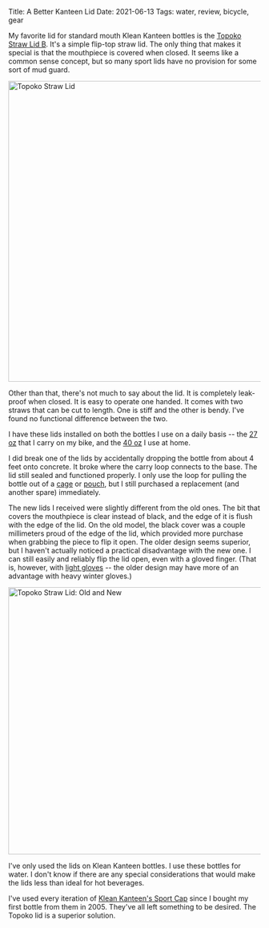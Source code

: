 Title: A Better Kanteen Lid
Date: 2021-06-13
Tags: water, review, bicycle, gear

My favorite lid for standard mouth Klean Kanteen bottles is the [Topoko Straw Lid B](https://www.amazon.com/Standard-Replacement-Multi-Compatible-Insulated-One-Hand-Operate/dp/B087FJ1CHB/). It's a simple flip-top straw lid. The only thing that makes it special is that the mouthpiece is covered when closed. It seems like a common sense concept, but so many sport lids have no provision for some sort of mud guard.

<a href="https://www.flickr.com/photos/pigmonkey/51244116377/in/dateposted/" title="Topoko Straw Lid"><img src="https://live.staticflickr.com/65535/51244116377_2819b82b2e_c.jpg" width="800" height="600" alt="Topoko Straw Lid"></a>

Other than that, there's not much to say about the lid. It is completely leak-proof when closed. It is easy to operate one handed. It comes with two straws that can be cut to length. One is stiff and the other is bendy. I've found no functional difference between the two.

I have these lids installed on both the bottles I use on a daily basis -- the [27 oz](https://www.kleankanteen.com/collections/water-bottles/products/classic-water-bottle-27oz) that I carry on my bike, and the [40 oz](https://www.kleankanteen.com/collections/water-bottles/products/classic-water-bottle-40oz) I use at home.

I did break one of the lids by accidentally dropping the bottle from about 4 feet onto concrete. It broke where the carry loop connects to the base. The lid still sealed and functioned properly. I only use the loop for pulling the bottle out of a [cage](https://kingcage.com/) or [pouch](https://www.vanquest.com/hydra-water-bottle-holder/), but I still purchased a replacement (and another spare) immediately.

The new lids I received were slightly different from the old ones. The bit that covers the mouthpiece is clear instead of black, and the edge of it is flush with the edge of the lid. On the old model, the black cover was a couple millimeters proud of the edge of the lid, which provided more purchase when grabbing the piece to flip it open. The older design seems superior, but I haven't actually noticed a practical disadvantage with the new one. I can still easily and reliably flip the lid open, even with a gloved finger. (That is, however, with [light gloves](/2018/05/alpha-gloves/) -- the older design may have more of an advantage with heavy winter gloves.)

<a href="https://www.flickr.com/photos/pigmonkey/51244122077/in/dateposted/" title="Topoko Straw Lid: Old and New"><img src="https://live.staticflickr.com/65535/51244122077_4f5247e4df_c.jpg" width="800" height="533" alt="Topoko Straw Lid: Old and New"></a>

I've only used the lids on Klean Kanteen bottles. I use these bottles for water. I don't know if there are any special considerations that would make the lids less than ideal for hot beverages. 

I've used every iteration of [Klean Kanteen's Sport Cap](https://www.kleankanteen.com/products/sport-cap) since I bought my first bottle from them in 2005. They've all left something to be desired. The Topoko lid is a superior solution.
